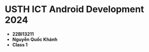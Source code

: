 USTH ICT Android Development 2024
========================================

* **22BI13211**
* **Nguyễn Quốc Khánh**
* **Class 1**
